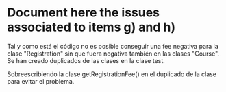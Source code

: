 # Document here the issues associated to items g) and h)
Tal y como está el código no es posible conseguir una fee negativa para la clase "Registration" sin que fuera negativa también en las clases "Course". Se han creado duplicados de las clases en la clase test.

Sobreescribiendo la clase getRegistrationFee() en el duplicado de la clase para evitar el problema.